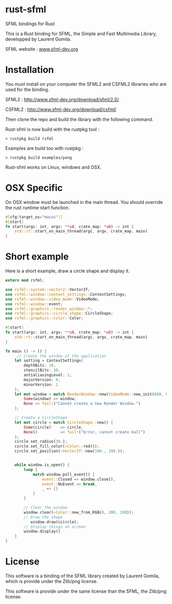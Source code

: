 rust-sfml
=========

SFML bindings for Rust

This is a Rust binding for SFML, the Simple and Fast Multimedia Library, developped by Laurent Gomila.

SFML website  : www.sfml-dev.org

Installation
============

You must install on your computer the SFML2 and CSFML2 libraries who are used for the binding.

SFML2 : http://www.sfml-dev.org/download/sfml/2.0/

CSFML2 : http://www.sfml-dev.org/download/csfml/

Then clone the repo and build the library with the following command.

Rust-sfml is now build with the rustpkg tool :

```Shell
> rustpkg build rsfml
```

Examples are build too with rustpkg :

```Shell
> rustpkg build examples/pong
```

Rust-sfml works on Linux, windows and OSX.

OSX Specific
============

On OSX window must be launched in the main thread. You should override the rust runtime start function.

```Rust
#[cfg(target_os="macos")]
#[start]
fn start(argc: int, argv: **u8, crate_map: *u8) -> int {
    std::rt::start_on_main_thread(argc, argv, crate_map, main)
}
```

Short example
=============

Here is a short example, draw a circle shape and display it.

```Rust
extern mod rsfml;

use rsfml::system::vector2::Vector2f;
use rsfml::window::context_settings::ContextSettings;
use rsfml::window::video_mode::VideoMode;
use rsfml::window::event;
use rsfml::graphics::render_window::*;
use rsfml::graphics::circle_shape::CircleShape;
use rsfml::graphics::color::Color;

#[start]
fn start(argc: int, argv: **u8, crate_map: *u8) -> int {
    std::rt::start_on_main_thread(argc, argv, crate_map, main)
}

fn main () -> () {
     // Create the window of the application
    let setting = ContextSettings{
        depthBits: 10,
        stencilBits: 10,
        antialiasingLevel: 1,
        majorVersion: 0,
        minorVersion: 1
    };
    let mut window = match RenderWindow::new(VideoMode::new_init(800, 600, 32), ~"SFML Example", sfClose, &setting) {
        Some(window) => window,
        None => fail!("Cannot create a new Render Window.")
    };

    // Create a CircleShape
    let mut circle = match CircleShape::new() {
        Some(circle)    => circle,
        None()          => fail!("Error, cannot create ball")
    };
    circle.set_radius(30.);
    circle.set_fill_color(~Color::red());
    circle.set_position(~Vector2f::new(100., 100.));


    while window.is_open() {
        loop {
            match window.poll_event() {
                event::Closed => window.close(),
                event::NoEvent => break,
                _ => {}
            }
        }

        // Clear the window
        window.clear(~Color::new_from_RGB(0, 200, 200));
        // Draw the shape
           window.draw(&circle);
        // Display things on screen
        window.display()
    }
}
```


License
=======

This software is a binding of the SFML library created by Laurent Gomila, which is provide under the Zlib/png license.

This software is provide under the same license than the SFML, the Zlib/png license.

